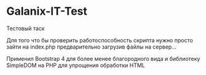 # Galanix-IT-Test
Тестовый таск

Для того что бы проверить работоспособность скрипта нужно просто зайти на index.php предварительно загрузив файлы на сервер...

Применил Bootstrap 4 для более менее благородного вида и библиотеку SimpleDOM на PHP для упрощения обработки HTML
